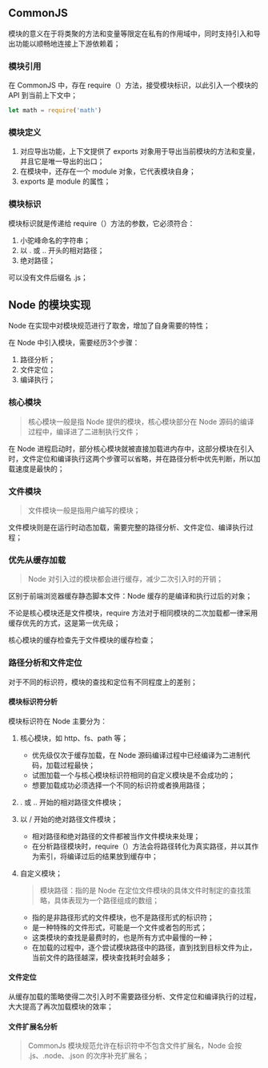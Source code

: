 ## CommonJS

模块的意义在于将类聚的方法和变量等限定在私有的作用域中，同时支持引入和导出功能以顺畅地连接上下游依赖着；

### 模块引用 

在 CommonJS 中，存在 require（）方法，接受模块标识，以此引入一个模块的 API 到当前上下文中；

```javascript
let math = require('math')
```

### 模块定义

1. 对应导出功能，上下文提供了 exports 对象用于导出当前模块的方法和变量，并且它是唯一导出的出口；
2. 在模块中，还存在一个 module 对象，它代表模块自身；
3. exports 是 module 的属性；

### 模块标识

模块标识就是传递给 require（）方法的参数，它必须符合：

1. 小驼峰命名的字符串；
2. 以 . 或 .. 开头的相对路径；
3. 绝对路径；

可以没有文件后缀名 .js；

## Node 的模块实现

Node 在实现中对模块规范进行了取舍，增加了自身需要的特性；

在 Node 中引入模块，需要经历3个步骤：

1. 路径分析；
2. 文件定位；
3. 编译执行；

### 核心模块

> 核心模块一般是指 Node 提供的模块，核心模块部分在 Node 源码的编译过程中，编译进了二进制执行文件；

在 Node 进程启动时，部分核心模块就被直接加载进内存中，这部分模块在引入时，文件定位和编译执行这两个步骤可以省略，并在路径分析中优先判断，所以加载速度是最快的；

### 文件模块

> 文件模块一般是指用户编写的模块；

文件模块则是在运行时动态加载，需要完整的路径分析、文件定位、编译执行过程；

### 优先从缓存加载

> Node 对引入过的模块都会进行缓存，减少二次引入时的开销；

区别于前端浏览器缓存静态脚本文件：Node 缓存的是编译和执行过后的对象；

不论是核心模块还是文件模块，require 方法对于相同模块的二次加载都一律采用缓存优先的方式，这是第一优先级；

核心模块的缓存检查先于文件模块的缓存检查；

### 路径分析和文件定位

对于不同的标识符，模块的查找和定位有不同程度上的差别；

#### 模块标识符分析

模块标识符在 Node 主要分为：

1. 核心模块，如 http、fs、path 等；
   - 优先级仅次于缓存加载，在 Node 源码编译过程中已经编译为二进制代码，加载过程最快；
   - 试图加载一个与核心模块标识符相同的自定义模块是不会成功的；
   - 想要加载成功必须选择一个不同的标识符或者换用路径；

2. . 或 .. 开始的相对路径文件模块；

3. 以 / 开始的绝对路径文件模块；
   - 相对路径和绝对路径的文件都被当作文件模块来处理；
   - 在分析路径模块时，require（）方法会将路径转化为真实路径，并以其作为索引，将编译过后的结果放到缓存中；

4. 自定义模块；

   > 模块路径：指的是 Node 在定位文件模块的具体文件时制定的查找策略，具体表现为一个路径组成的数组；

   - 指的是非路径形式的文件模块，也不是路径形式的标识符；
   - 是一种特殊的文件形式，可能是一个文件或者包的形式；
   - 这类模块的查找是最费时的，也是所有方式中最慢的一种；
   - 在加载的过程中，逐个尝试模块路径中的路径，直到找到目标文件为止，当前文件的路径越深，模块查找耗时会越多；

#### 文件定位

从缓存加载的策略使得二次引入时不需要路径分析、文件定位和编译执行的过程，大大提高了再次加载模块的效率；

#### 文件扩展名分析

> CommonJs 模块规范允许在标识符中不包含文件扩展名，Node 会按 .js、.node、.json 的次序补充扩展名；

